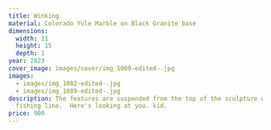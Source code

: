 ```yaml
---
title: Winking
material: Colorado Yule Marble on Black Granite base
dimensions:
  width: 11
  height: 15
  depth: 1
year: 2023
cover_image: images/cover/img_1089-edited-.jpg
images:
  - images/img_1082-edited-.jpg
  - images/img_1089-edited-.jpg
description: The features are suspended from the top of the sculpture with
  fishing line.  Here's looking at you. kid.
price: 900
---
```

